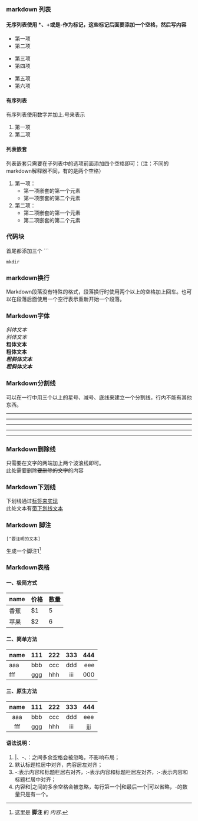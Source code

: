 ### markdown 列表  

#### 无序列表使用 *、+或是-作为标记，这些标记后面要添加一个空格，然后写内容  
* 第一项
* 第二项
  
+ 第三项
+ 第四项
  
- 第五项
- 第六项
#### 有序列表
有序列表使用数字并加上.号来表示
1. 第一项
2. 第二项
#### 列表嵌套
列表嵌套只需要在子列表中的选项前面添加四个空格即可：（注：不同的markdown解释器不同，有的是两个空格）
1. 第一项：  
    * 第一项嵌套的第一个元素
    * 第一项嵌套的第二个元素
2. 第二项：
    - 第二项嵌套的第一个元素
    - 第二项嵌套的第二个元素  
### 代码块
首尾都添加三个 ```
``` shell 
mkdir
```
### markdown换行
Markdown段落没有特殊的格式，段落换行时使用两个以上的空格加上回车。也可以在段落后面使用一个空行表示重新开始一个段落。 
### Markdown字体 
*斜体文本*  
_斜体文本_  
**粗体文本**  
__粗体文本__  
***粗斜体文本***  
___粗斜体文本___  
### Markdown分割线  
可以在一行中用三个以上的星号、减号、底线来建立一个分割线，行内不能有其他东西。  
***
* * *
*****
---
___
### Markdown删除线
只需要在文字的两端加上两个波浪线即可。  
此处需要删除~~要删除的文字~~的内容  
### Markdown下划线
下划线通过<u>标签来实现</u>  
此处文本有<u>带下划线文本</u> 
### Markdown 脚注  
```
[^要注明的文本]
```  

生成一个脚注1[^footnote]  
 [^footnote]: 这里是 **脚注** 的 *内容*.   


### Markdown表格  
#### 一、极简方式  
name | 价格 |数量  
-|-|-|
香蕉|$1|5
苹果|$2|6  

#### 二、简单方法
name|111|222|333|444
-|:-:|:-:|:-:|-:
aaa|bbb|ccc|ddd|eee
fff|ggg|hhh|iii|000  
#### 三、原生方法  
name|111|222|333|444
:-:|:-:|:-:|:-:|:-:
aaa|bbb|ccc|ddd|eee
fff|ggg|hhh|iii|jjj   
#### 语法说明：  
1. |、-、：之间多余空格会被忽略，不影响布局；
2. 默认标题栏居中对齐，内容居左对齐；
3. -:表示内容和标题栏居右对齐，:-表示内容和标题栏居左对齐，:-:表示内容和标题栏居中对齐；
4. 内容和|之间的多余空格会被忽略，每行第一个|和最后一个|可以省略，-的数量只是有一个。  
